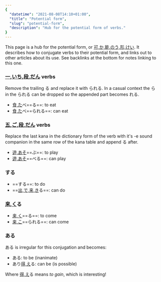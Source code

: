 ```yaml
---
{
  "datetime": "2021-08-08T14:10+01:00",
  "title": "Potential form",
  "slug": "potential-form",
  "description": "Hub for the potential form of verbs."
}
---
```

This page is a hub for the potential form, or [可,か,能,のう,形,けい](r). It
describes how to conjugate verbs to their potential form, and links out to other
articles about its use. See backlinks at the bottom for notes linking to this
one.

### [一,いち,段,だん](r) verbs

Remove the trailing <span lang="ja">る</span> and replace it with
<span lang="ja">られる</span>. In a casual context the <span lang="ja">ら</span>
in the <span lang="ja">られる</span> can be dropped so the appended part becomes
<span lang="ja">れる</span>.

- <span lang="ja">[食,た](r)べ==る==</span>: to eat
- <span lang="ja">[食,た](r)べ==られる==</span>: can eat

### [五,ご,段,だん](r) verbs

Replace the last kana in the dictionary form of the verb with it's -e sound
companion in the same row of the kana table and append <span lang="ja">る</span>
after.

- <span lang="ja">[遊,あそ](r)==ぶ==</span>: to play
- <span lang="ja">[遊,あそ](r)==べる==</span>: can play

### <span lang="ja">する</span>

- <span lang="ja">==する==</span>: to do
- <span lang="ja">==[出,で,来,き](r)る==: can do

### <span lang="ja">[来,く](r)る</span>

- <span lang="ja">[来,く](r)==る==</span>: to come
- <span lang="ja">[来,こ](r)==られる==</span>: can come

### <span lang="ja">ある</span>

<span lang="ja">ある</span> is irregular for this conjugation and becomes:

- <span lang="ja">ある</span>: to be (inanimate)
- <span lang="ja">あり[得,え](r)る</span>: can be (is possible)

Where <span lang="ja">[得,え](r)る</span> means _to gain_, which is
interesting!
